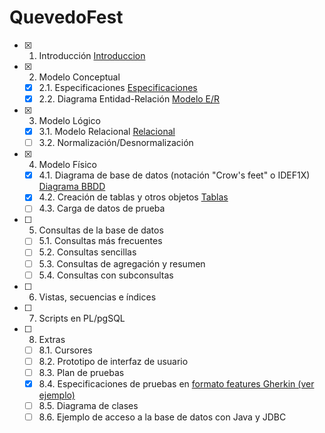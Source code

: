 # QuevedoFest

- [x] 1. Introducción  [Introduccion](Introduccion/Introduccion.md) 
- [x] 2. Modelo Conceptual 
   - [x] 2.1. Especificaciones [Especificaciones](Modelo-Conceptual/Especificaciones.md)
   - [x] 2.2. Diagrama Entidad-Relación [Modelo E/R](Modelo-Conceptual/ModeloConceptual.drawio.crswap.png)
- [x] 3. Modelo Lógico 
   - [x] 3.1. Modelo Relacional [Relacional](Modelo-Logico/Modelo-Relacional.md)
   - [ ] 3.2. Normalización/Desnormalización
- [x] 4. Modelo Físico
   - [x] 4.1. Diagrama de base de datos (notación "Crow's feet" o IDEF1X) [Diagrama BBDD](Modelo-Fisico/DiagramaBBDD.md)
   - [x] 4.2. Creación de tablas y otros objetos [Tablas](Modelo-Fisico/Creacion-de-tablas.md)
   - [ ] 4.3. Carga de datos de prueba
- [ ] 5. Consultas de la base de datos
   - [ ] 5.1. Consultas más frecuentes
   - [ ] 5.2. Consultas sencillas
   - [ ] 5.3. Consultas de agregación y resumen
   - [ ] 5.4. Consultas con subconsultas
- [ ] 6. Vistas, secuencias e índices
- [ ] 7. Scripts en PL/pgSQL
- [ ] 8. Extras
   - [ ] 8.1. Cursores
   - [ ] 8.2. Prototipo de interfaz de usuario
   - [ ] 8.3. Plan de pruebas
   - [x] 8.4. Especificaciones de pruebas en [formato features Gherkin (ver ejemplo)](features/admin-carteles.feature) 
   - [ ] 8.5. Diagrama de clases
   - [ ] 8.6. Ejemplo de acceso a la base de datos con Java y JDBC
